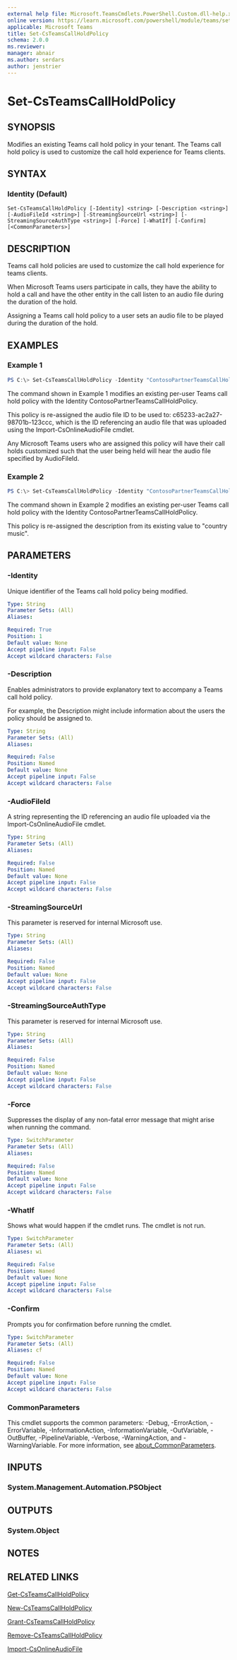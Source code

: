 ```yaml
---
external help file: Microsoft.TeamsCmdlets.PowerShell.Custom.dll-help.xml
online version: https://learn.microsoft.com/powershell/module/teams/set-csteamscallholdpolicy
applicable: Microsoft Teams
title: Set-CsTeamsCallHoldPolicy
schema: 2.0.0
ms.reviewer:
manager: abnair
ms.author: serdars
author: jenstrier
---
```


# Set-CsTeamsCallHoldPolicy

## SYNOPSIS

Modifies an existing Teams call hold policy in your tenant. The Teams call hold policy is used to customize the call hold experience for Teams clients.

## SYNTAX

### Identity (Default)
```
Set-CsTeamsCallHoldPolicy [-Identity] <string> [-Description <string>] [-AudioFileId <string>] [-StreamingSourceUrl <string>] [-StreamingSourceAuthType <string>] [-Force] [-WhatIf] [-Confirm] [<CommonParameters>]
```

## DESCRIPTION
Teams call hold policies are used to customize the call hold experience for teams clients.

When Microsoft Teams users participate in calls, they have the ability to hold a call and have the other entity in the call listen to an audio file during the duration of the hold.

Assigning a Teams call hold policy to a user sets an audio file to be played during the duration of the hold.

## EXAMPLES

### Example 1
```powershell
PS C:\> Set-CsTeamsCallHoldPolicy -Identity "ContosoPartnerTeamsCallHoldPolicy" -AudioFileId "c65233-ac2a27-98701b-123ccc"
```

The command shown in Example 1 modifies an existing per-user Teams call hold policy with the Identity ContosoPartnerTeamsCallHoldPolicy.

This policy is re-assigned the audio file ID to be used to: c65233-ac2a27-98701b-123ccc, which is the ID referencing an audio file that was uploaded using the Import-CsOnlineAudioFile cmdlet.

Any Microsoft Teams users who are assigned this policy will have their call holds customized such that the user being held will hear the audio file specified by AudioFileId.

### Example 2
```powershell
PS C:\> Set-CsTeamsCallHoldPolicy -Identity "ContosoPartnerTeamsCallHoldPolicy" -Description "country music"
```

The command shown in Example 2 modifies an existing per-user Teams call hold policy with the Identity ContosoPartnerTeamsCallHoldPolicy.

This policy is re-assigned the description from its existing value to "country music".

## PARAMETERS

### -Identity
Unique identifier of the Teams call hold policy being modified.

```yaml
Type: String
Parameter Sets: (All)
Aliases:

Required: True
Position: 1
Default value: None
Accept pipeline input: False
Accept wildcard characters: False
```

### -Description
Enables administrators to provide explanatory text to accompany a Teams call hold policy.

For example, the Description might include information about the users the policy should be assigned to.

```yaml
Type: String
Parameter Sets: (All)
Aliases:

Required: False
Position: Named
Default value: None
Accept pipeline input: False
Accept wildcard characters: False
```

### -AudioFileId
A string representing the ID referencing an audio file uploaded via the Import-CsOnlineAudioFile cmdlet.

```yaml
Type: String
Parameter Sets: (All)
Aliases:

Required: False
Position: Named
Default value: None
Accept pipeline input: False
Accept wildcard characters: False
```

### -StreamingSourceUrl
This parameter is reserved for internal Microsoft use.

```yaml
Type: String
Parameter Sets: (All)
Aliases:

Required: False
Position: Named
Default value: None
Accept pipeline input: False
Accept wildcard characters: False
```

### -StreamingSourceAuthType
This parameter is reserved for internal Microsoft use.

```yaml
Type: String
Parameter Sets: (All)
Aliases:

Required: False
Position: Named
Default value: None
Accept pipeline input: False
Accept wildcard characters: False
```

### -Force
Suppresses the display of any non-fatal error message that might arise when running the command.

```yaml
Type: SwitchParameter
Parameter Sets: (All)
Aliases:

Required: False
Position: Named
Default value: None
Accept pipeline input: False
Accept wildcard characters: False
```

### -WhatIf
Shows what would happen if the cmdlet runs.
The cmdlet is not run.

```yaml
Type: SwitchParameter
Parameter Sets: (All)
Aliases: wi

Required: False
Position: Named
Default value: None
Accept pipeline input: False
Accept wildcard characters: False
```

### -Confirm
Prompts you for confirmation before running the cmdlet.

```yaml
Type: SwitchParameter
Parameter Sets: (All)
Aliases: cf

Required: False
Position: Named
Default value: None
Accept pipeline input: False
Accept wildcard characters: False
```

### CommonParameters
This cmdlet supports the common parameters: -Debug, -ErrorAction, -ErrorVariable, -InformationAction, -InformationVariable, -OutVariable, -OutBuffer, -PipelineVariable, -Verbose, -WarningAction, and -WarningVariable. For more information, see [about_CommonParameters](https://go.microsoft.com/fwlink/?LinkID=113216).

## INPUTS

### System.Management.Automation.PSObject

## OUTPUTS

### System.Object

## NOTES

## RELATED LINKS

[Get-CsTeamsCallHoldPolicy](https://learn.microsoft.com/powershell/module/teams/get-csteamscallholdpolicy)

[New-CsTeamsCallHoldPolicy](https://learn.microsoft.com/powershell/module/teams/new-csteamscallholdpolicy)

[Grant-CsTeamsCallHoldPolicy](https://learn.microsoft.com/powershell/module/teams/grant-csteamscallholdpolicy)

[Remove-CsTeamsCallHoldPolicy](https://learn.microsoft.com/powershell/module/teams/remove-csteamscallholdpolicy)

[Import-CsOnlineAudioFile](https://learn.microsoft.com/powershell/module/teams/import-csonlineaudiofile)
